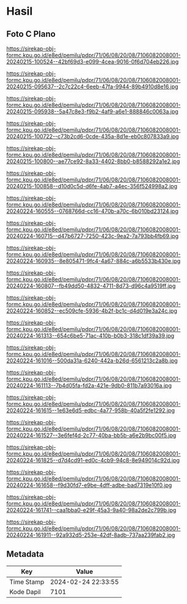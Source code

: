 # Hasil

## Foto C Plano

https://sirekap-obj-formc.kpu.go.id/e8ed/pemilu/pdpr/71/06/08/20/08/7106082008001-20240215-100524--42bf69d3-e099-4cea-9016-0f6d704eb226.jpg

https://sirekap-obj-formc.kpu.go.id/e8ed/pemilu/pdpr/71/06/08/20/08/7106082008001-20240215-095637--2c7c22c4-6eeb-47fa-9944-89b4910d8e16.jpg

https://sirekap-obj-formc.kpu.go.id/e8ed/pemilu/pdpr/71/06/08/20/08/7106082008001-20240215-095938--5a47c8e3-f9b2-4af9-a6e1-888846c0063a.jpg

https://sirekap-obj-formc.kpu.go.id/e8ed/pemilu/pdpr/71/06/08/20/08/7106082008001-20240215-100722--c73b2cd6-0cde-435a-8d1e-eb0c807833a9.jpg

https://sirekap-obj-formc.kpu.go.id/e8ed/pemilu/pdpr/71/06/08/20/08/7106082008001-20240215-100800--ae77ce92-8a33-4402-8bb0-b8588292a1e2.jpg

https://sirekap-obj-formc.kpu.go.id/e8ed/pemilu/pdpr/71/06/08/20/08/7106082008001-20240215-100858--d10d0c5d-d6fe-4ab7-a4ec-356f524998a2.jpg

https://sirekap-obj-formc.kpu.go.id/e8ed/pemilu/pdpr/71/06/08/20/08/7106082008001-20240224-160555--0768766d-cc16-470b-a70c-6b010bd23124.jpg

https://sirekap-obj-formc.kpu.go.id/e8ed/pemilu/pdpr/71/06/08/20/08/7106082008001-20240224-160715--d47b6727-7250-423c-9ea2-7a793bb4fb69.jpg

https://sirekap-obj-formc.kpu.go.id/e8ed/pemilu/pdpr/71/06/08/20/08/7106082008001-20240224-160935--8e805471-9fc4-4a67-884c-a6b5533b430e.jpg

https://sirekap-obj-formc.kpu.go.id/e8ed/pemilu/pdpr/71/06/08/20/08/7106082008001-20240224-160807--fb49dd50-4832-4711-8d73-d96c4a9519ff.jpg

https://sirekap-obj-formc.kpu.go.id/e8ed/pemilu/pdpr/71/06/08/20/08/7106082008001-20240224-160852--ec509cfe-5936-4b2f-bc1c-d4d019e3a24c.jpg

https://sirekap-obj-formc.kpu.go.id/e8ed/pemilu/pdpr/71/06/08/20/08/7106082008001-20240224-161313--654c6be5-71ac-410b-b0b3-318c1df39a39.jpg

https://sirekap-obj-formc.kpu.go.id/e8ed/pemilu/pdpr/71/06/08/20/08/7106082008001-20240224-161016--500da31a-6240-442a-b26d-6561213c2a8b.jpg

https://sirekap-obj-formc.kpu.go.id/e8ed/pemilu/pdpr/71/06/08/20/08/7106082008001-20240224-161113--7b4d05fa-fd2a-421e-9db0-811b7a93016a.jpg

https://sirekap-obj-formc.kpu.go.id/e8ed/pemilu/pdpr/71/06/08/20/08/7106082008001-20240224-161615--1e63e6d5-edbc-4a77-958b-40a5f2fe1292.jpg

https://sirekap-obj-formc.kpu.go.id/e8ed/pemilu/pdpr/71/06/08/20/08/7106082008001-20240224-161527--3e6fef4d-2c77-40ba-bb5b-a6e2b9bc00f5.jpg

https://sirekap-obj-formc.kpu.go.id/e8ed/pemilu/pdpr/71/06/08/20/08/7106082008001-20240224-161825--d7d4cd91-ed0c-4cb9-94c8-8e949014c92d.jpg

https://sirekap-obj-formc.kpu.go.id/e8ed/pemilu/pdpr/71/06/08/20/08/7106082008001-20240224-161658--f9d30fd7-e9be-4dff-adbe-bad7319e10f0.jpg

https://sirekap-obj-formc.kpu.go.id/e8ed/pemilu/pdpr/71/06/08/20/08/7106082008001-20240224-161741--caa1bba0-e29f-45a3-9a40-98a2de2c799b.jpg

https://sirekap-obj-formc.kpu.go.id/e8ed/pemilu/pdpr/71/06/08/20/08/7106082008001-20240224-161911--92a932d5-253e-42df-8adb-737aa239fab2.jpg


## Metadata

| Key        | Value               |
| ---------- | ------------------- |
| Time Stamp | 2024-02-24 22:33:55 |
| Kode Dapil | 7101                |



